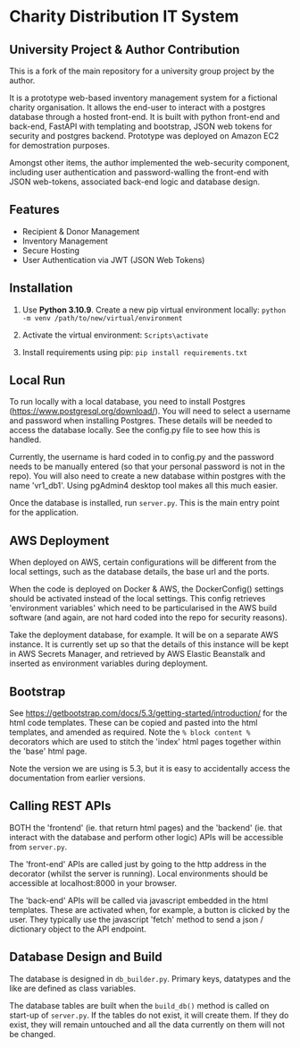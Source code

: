 # Charity Distribution IT System

## University Project & Author Contribution

This is a fork of the main repository for a university group project by the author.

It is a prototype web-based inventory management system for a fictional charity organisation. It allows the end-user to interact with a postgres database through a hosted front-end. It is built with python front-end and back-end, FastAPI with templating and bootstrap, JSON web tokens for security and postgres backend. Prototype was deployed on Amazon EC2 for demostration purposes.

Amongst other items, the author implemented the web-security component, including user authentication and password-walling the front-end with JSON web-tokens, associated back-end logic and database design.

## Features
- Recipient & Donor Management
- Inventory Management
- Secure Hosting 
- User Authentication via JWT (JSON Web Tokens)

## Installation

1. Use **Python 3.10.9**. Create a new pip virtual environment locally: `python -m venv /path/to/new/virtual/environment`

2. Activate the virtual environment: `Scripts\activate`

3. Install requirements using pip: `pip install requirements.txt`

## Local Run

To run locally with a local database, you need to install Postgres (https://www.postgresql.org/download/). You will need to select a username and password when installing Postgres. These details will be needed to access the database locally. See the config.py file to see how this is handled. 

Currently, the username is hard coded in to config.py and the password needs to be manually entered (so that your personal password is not in the repo). You will also need to create a new database within postgres with the name 'vr1_db1'. Using pgAdmin4 desktop tool makes all this much easier.

Once the database is installed, run `server.py`. This is the main entry point for the application.

## AWS Deployment

When deployed on AWS, certain configurations will be different from the local settings, such as the database details, the base url and the ports.

When the code is deployed on Docker & AWS, the DockerConfig() settings should be activated instead of the local settings. This config retrieves 'environment variables' which need to be particularised in the AWS build software (and again, are not hard coded into the repo for security reasons). 

Take the deployment database, for example. It will be on a separate AWS instance. It is currently set up so that the details of this instance will be kept in AWS Secrets Manager, and retrieved by AWS Elastic Beanstalk and inserted as environment variables during deployment.

## Bootstrap

See https://getbootstrap.com/docs/5.3/getting-started/introduction/ for the html code templates. These can be copied and pasted into the html templates, and amended as required. Note the `% block content %` decorators which are used to stitch the 'index' html pages together within the 'base' html page.

Note the version we are using is 5.3, but it is easy to accidentally access the documentation from earlier versions.

## Calling REST APIs

BOTH the 'frontend' (ie. that return html pages) and the 'backend' (ie. that interact with the database and perform other logic) APIs will be accessible from `server.py`. 

The 'front-end' APIs are called just by going to the http address in the decorator (whilst the server is running). Local environments should be accessible at localhost:8000 in your browser.

The 'back-end' APIs will be called via javascript embedded in the html templates. These are activated when, for example, a button is clicked by the user. They typically use the javascript 'fetch' method to send a json / dictionary object to the API endpoint.

## Database Design and Build

The database is designed in `db_builder.py`. Primary keys, datatypes and the like are defined as class variables.

The database tables are built when the `build_db()` method is called on start-up of `server.py`. If the tables do not exist, it will create them. If they do exist, they will remain untouched and all the data currently on them will not be changed.

